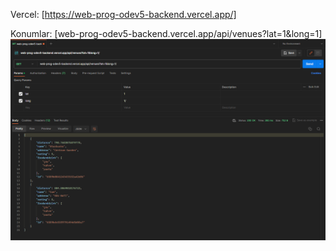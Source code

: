 Vercel: [https://web-prog-odev5-backend.vercel.app/]

Konumlar: [web-prog-odev5-backend.vercel.app/api/venues?lat=1&long=1]
![Konum](./latLong.png "konum")
